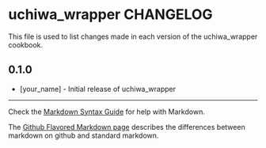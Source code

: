 uchiwa_wrapper CHANGELOG
========================

This file is used to list changes made in each version of the uchiwa_wrapper cookbook.

0.1.0
-----
- [your_name] - Initial release of uchiwa_wrapper

- - -
Check the [Markdown Syntax Guide](http://daringfireball.net/projects/markdown/syntax) for help with Markdown.

The [Github Flavored Markdown page](http://github.github.com/github-flavored-markdown/) describes the differences between markdown on github and standard markdown.
